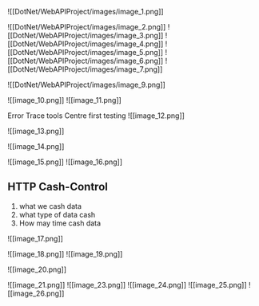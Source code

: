 ![[DotNet/WebAPIProject/images/image_1.png]]

![[DotNet/WebAPIProject/images/image_2.png]]
![[DotNet/WebAPIProject/images/image_3.png]]
![[DotNet/WebAPIProject/images/image_4.png]]
![[DotNet/WebAPIProject/images/image_5.png]]
![[DotNet/WebAPIProject/images/image_6.png]]
![[DotNet/WebAPIProject/images/image_7.png]]

![[DotNet/WebAPIProject/images/image_9.png]]

![[image_10.png]]
![[image_11.png]]

Error  Trace tools
	Centre 
	first testing 
![[image_12.png]]

![[image_13.png]]

![[image_14.png]]

![[image_15.png]]
![[image_16.png]]


## HTTP Cash-Control 

1.  what we cash data 
2.  what type of data cash 
3.  How may time cash data 

![[image_17.png]]

![[image_18.png]]
![[image_19.png]]


![[image_20.png]]

![[image_21.png]]
![[image_23.png]]
![[image_24.png]]
![[image_25.png]]
![[image_26.png]]
